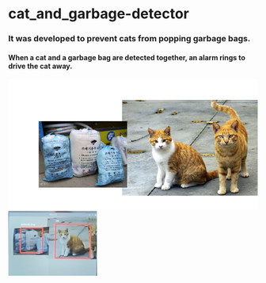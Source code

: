 # cat_and_garbage-detector

### It was developed to prevent cats from popping garbage bags.

#### When a cat and a garbage bag are detected together, an alarm rings to drive the cat away.
![jpg_1](./image.png)
![jpg_1](./result.jpg)
